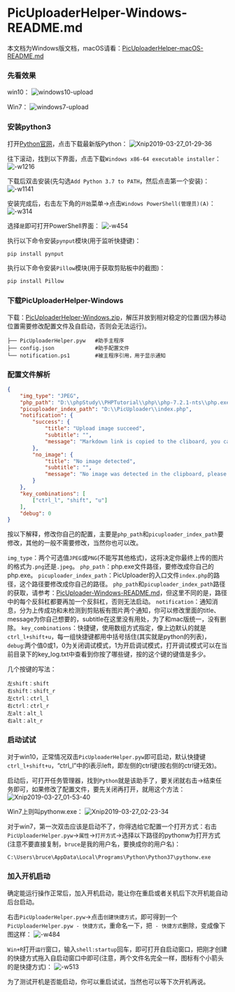 # PicUploaderHelper-Windows-README.md
本文档为Windows版文档，macOS请看：[PicUploaderHelper-macOS-README.md](https://github.com/xiebruce/PicUploader/blob/master/PicUploaderHelper-macOS-README.md)

### 先看效果
win10：
![windows10-upload](https://img.xiebruce.top/2019/03/27/840b4d80eb29383892db115406c80d3e.gif)

Win7：
![windows7-upload](https://img.xiebruce.top/2019/03/27/43edc8c9fa7feb8ee28172e7ce764c93.gif)

### 安装python3
打开[Python官网](https://www.python.org)，点击下载最新版Python：
![Xnip2019-03-27_01-29-36](https://img.xiebruce.top/2019/03/27/a9773d8d3501aaed9bb91a83c5ffc272.jpg)

往下滚动，找到以下界面，点击下载`Windows x86-64 executable installer`：
![-w1216](https://img.xiebruce.top/2019/03/27/1117fd94ae4dde71af8d85c4d9e82782.jpg)

下载后双击安装(先勾选`Add Python 3.7 to PATH`，然后点击第一个安装)：
![-w1141](https://img.xiebruce.top/2019/03/27/93c4722d72fb5c58566babe35194becb.jpg)

安装完成后，右击左下角的`开始`菜单→点击`Windows PowerShell(管理员)(A)`：
![-w314](https://img.xiebruce.top/2019/03/27/b1baa5d2ac836a6ab8dd28a957f5897d.jpg)


选择`是`即可打开PowerShell界面：
![-w454](https://img.xiebruce.top/2019/03/27/6ed3e4d48973b73b25f1e36b7b19a6a3.jpg)

执行以下命令安装`pynput`模块(用于监听快捷键)：
```bash
pip install pynput
```

执行以下命令安装`Pillow`模块(用于获取剪贴板中的截图)：
```bash
pip install Pillow
```

### 下载PicUploaderHelper-Windows
下载：[PicUploaderHelper-Windows.zip](https://github.com/xiebruce/PicUploader/blob/master/accessorys/PicUploaderHelper-Windows.zip)，解压并放到相对稳定的位置(因为移动位置需要修改配置文件及自启动，否则会无法运行)。

```
├── PicUploaderHelper.pyw   #助手主程序
├── config.json             #助手配置文件
└── notification.ps1        #被主程序引用，用于显示通知
```

### 配置文件解析
```json
{
	"img_type": "JPEG",
	"php_path": "D:\\phpStudy\\PHPTutorial\\php\\php-7.2.1-nts\\php.exe",
	"picuploader_index_path": "D:\\PicUploader\\index.php",
	"notification": {
		"success": {
			"title": "Upload image succeed",
			"subtitle": "",
			"message": "Markdown link is copied to the cliboard, you can paste now!"
		},
		"no_image": {
			"title": "No image detected",
			"subtitle": "",
			"message": "No image was detected in the clipboard, please take a screenshot first!"
		}
    },
    "key_combinations": [
        ["ctrl_l", "shift", "u"]
    ],
	"debug": 0
}
```
按以下解释，修改你自己的配置，主要是`php_path`和`picuploader_index_path`要修改，其他的一般不需要修改，当然你也可以改。

`img_type`：两个可选值`JPEG`或`PNG`(不能写其他格式)，这将决定你最终上传的图片的格式为`.png`还是`.jpeg`。
`php_path`：php.exe文件路径，要修改成你自己的php.exe。
`picuploader_index_path`：PicUploader的入口文件`index.php`的路径，这个路径要修改成你自己的路径。
`php_path`和`picuploader_index_path`路径的获取，请参考：[PicUploader-Windows-README.md](https://github.com/xiebruce/PicUploader/blob/master/PicUploader-Windows-README.md)，但这里不同的是，路径中的每个反斜杠都要再加一个反斜杠，否则无法启动。
`notification`：通知消息，分为上传成功和未检测到剪贴板有图片两个通知，你可以修改里面的title、message为你自己想要的，subtitle在这里没有用处，为了和mac版统一，没有删除。
`key_combinations`：快捷键，使用数组方式指定，像上边默认的就是`ctrl_l+shift+u`，每一组快捷键都用中括号括住(其实就是python的列表)，
`debug`:两个值0或1，0为关闭调试模式，1为开启调试模式，打开调试模式可以在当前目录下的key_log.txt中查看到你按了哪些键，按的这个键的键值是多少。

几个按键的写法：
```
左shift：shift
右shift：shift_r
左ctrl：ctrl_l
右ctrl：ctrl_r
左alt：alt_l
右alt：alt_r
```

### 启动试试
对于win10，正常情况双击`PicUploaderHelper.pyw`即可启动，默认快捷键`ctrl_l+shift+u`，“ctrl_l”中的l表示left，即左侧的ctrl键(按右侧的ctrl键无效)。

启动后，可打开任务管理器，找到`Python`就是该助手了，要关闭就右击→结束任务即可，如果修改了配置文件，要先关闭再打开，就用这个方法：
![Xnip2019-03-27_01-53-40](https://img.xiebruce.top/2019/03/27/69eb8c886af318798a0e02b158430d23.jpg)

Win7上则叫pythonw.exe：
![Xnip2019-03-27_02-23-34](https://img.xiebruce.top/2019/03/27/0930d2d256f4f0ba5a7ae040deeba6b3.jpg)

对于win7，第一次双击应该是启动不了，你得选给它配置一个打开方式：右击`PicUploaderHelper.pyw`→`属性`→`打开方式`→选择以下路径的pythonw为打开方式(注意不要直接复制，`bruce`是我的用户名，要换成你的用户名)：
```bash
C:\Users\bruce\AppData\Local\Programs\Python\Python37\pythonw.exe
```

### 加入开机启动
确定能运行操作正常后，加入开机启动，能让你在重启或者关机后下次开机能自动后台启动。

右击`PicUploaderHelper.pyw`→点击`创建快捷方式`，即可得到一个`PicUploaderHelper.pyw - 快捷方式`，重命名一下，把` - 快捷方式`删除，变成像下图这样：
![-w484](https://img.xiebruce.top/2019/03/27/c9ba3645647d1379bb174cb728b1247c.jpg)

`Win+R`打开`运行`窗口，输入`shell:startup`回车，即可打开自启动窗口，把刚才创建的快捷方式拖入自启动窗口中即可(注意，两个文件名完全一样，图标有个小箭头的是快捷方式)：
![-w513](https://img.xiebruce.top/2019/03/27/e5549bfc8c8c9758dc9598fe3491d36b.jpg)

为了测试开机是否能启动，你可以重启试试，当然也可以等下次开机再说。